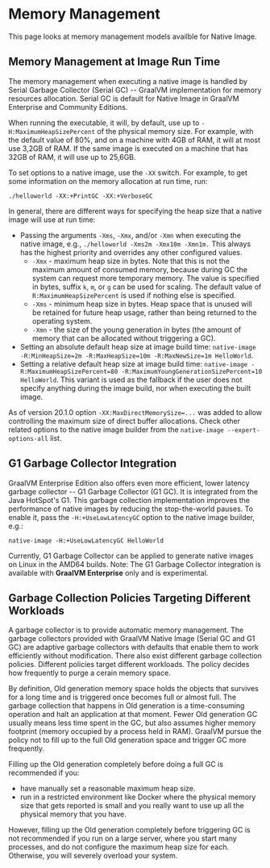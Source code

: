 # Memory Management

This page looks at memory management models availble for Native Image.

## Memory Management at Image Run Time

The memory management when executing a native image is handled by Serial Garbage
Collector (Serial GC) -- GraalVM implementation for memory resources allocation.
Serial GC is default for Native Image in GraalVM Enterprise and Community Editions.

When running the executable, it will, by default, use up to
`-H:MaximumHeapSizePercent` of the physical memory size. For example, with the
default value of 80%, and on a machine with 4GB of RAM, it will at most use
3,2GB of RAM. If the same image is executed on a machine that has 32GB of RAM,
it will use up to 25,6GB.

To set options to a native image, use the `-XX` switch. For example, to get some information on the memory allocation at run time, run:
```
./helloworld -XX:+PrintGC -XX:+VerboseGC
```

In general, there are different ways for specifying the heap size that a native image will use at run time:
* Passing the arguments `-Xms`, `-Xmx`, and/or `-Xmn` when executing the native image, e.g., `./helloworld -Xms2m -Xmx10m -Xmn1m.` This always has the highest priority and overrides any other configured values.
  * `-Xmx` - maximum heap size in bytes. Note that this is not the maximum amount of consumed memory, because during GC the system can request more temporary memory. The value is specified in bytes, suffix `k`, `m`, or `g` can be used for scaling. The default value of `R:MaximumHeapSizePercent` is used if nothing else is specified.
  * `-Xms` - minimum heap size in bytes. Heap space that is unused will be retained for future heap usage, rather than being returned to the operating system.
  * `-Xmn` - the size of the young generation in bytes (the amount of memory that can be allocated without triggering a GC).
* Setting an absolute default heap size at image build time: `native-image -R:MinHeapSize=2m -R:MaxHeapSize=10m -R:MaxNewSize=1m HelloWorld`.
* Setting a relative default heap size at image build time: `native-image -R:MaximumHeapSizePercent=80 -R:MaximumYoungGenerationSizePercent=10 HelloWorld`. This variant is used as the fallback if the user does not specify anything during the image build, nor when executing the built image.

As of version 20.1.0 option `-XX:MaxDirectMemorySize=...` was added to allow
controlling the maximum size of direct buffer allocations. Check other related options to the native image builder from the `native-image --expert-options-all` list.

## G1 Garbage Collector Integration

GraalVM Enterprise Edition also offers even more efficient, lower latency garbage collector -- G1 Garbage Collector (G1 GC).
It is integrated from the Java HotSpot's G1. This garbage collection implementation
improves the performance of native images by reducing the stop-the-world pauses.
To enable it, pass the `-H:+UseLowLatencyGC` option to the native image builder, e.g.:
```
native-image -H:+UseLowLatencyGC HelloWorld
```

Currently, G1 Garbage Collector can be applied to generate native images on Linux in the AMD64 builds.
Note: The G1 Garbage Collector integration is available with **GraalVM Enterprise** only and is experimental.

## Garbage Collection Policies Targeting Different Workloads

A garbage collector is to provide automatic memory management. The garbage
collectors provided with GraalVM Native Image (Serial GC and G1 GC) are adaptive
garbage collectors with defaults that enable them to work efficiently without
modification. There also exist different garbage collection policies. Different
policies target different workloads. The policy decides how frequently to purge a cerain memory space.

By definition, Old generation memory space holds the objects that survives for a
long time and is triggered once becomes full or almost full.  The garbage
collection that happens in Old generation is a time-consuming operation and halt
an application at that moment. Fewer Old generation GC usually means less time
spent in the GC, but also assumes higher memory footprint (memory occupied by a
process held in RAM). GraalVM pursue the policy not to fill up to the full Old
generation space and trigger GC more frequently.

Filling up the Old generation completely before doing a full GC is recommended if you:
* have manually set a reasonable maximum heap size.
* run in a restricted environment like Docker where the physical memory size that
gets reported is small and you really want to use up all the physical memory
that you have.

However, filling up the Old generation completely before triggering GC is not
recommended if you run on a large server, where you start many processes, and do
not configure the maximum heap size for each. Otherwise, you will severely
overload your system.
